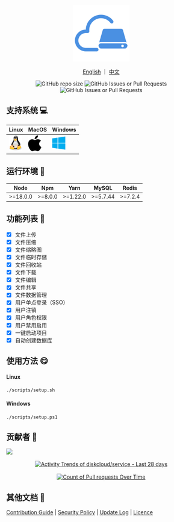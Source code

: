 <p align="center">
  <a href="https://github.com/diskcloud/service">
    <img width="150" src="./public/logo.png">
  </a>
</p>

<p align="center">
  <a href="./README.md">English</a> ｜ 
  <a href="./README-zh.md">中文</a>
</p>

<p align="center">
<img alt="GitHub repo size" src="https://img.shields.io/github/repo-size/diskcloud/service">
<img alt="GitHub Issues or Pull Requests" src="https://img.shields.io/github/issues-pr/diskcloud/service">
<img alt="GitHub Issues or Pull Requests" src="https://img.shields.io/github/issues/diskcloud/service">
</p>

## 支持系统 💻

| Linux                                                                | MacOS                                                                | Windows                                                                  |
| -------------------------------------------------------------------- | -------------------------------------------------------------------- | ------------------------------------------------------------------------ |
| <img alt="Linux" width="35" src="./public/support-system/linux.svg"> | <img alt="MacOS" width="35" src="./public/support-system/macos.svg"> | <img alt="Windows" width="35" src="./public/support-system/windows.svg"> |

## 运行环境 📍

| Node     | Npm     | Yarn     | MySQL    | Redis   |
| -------- | ------- | -------- | -------- | ------- |
| >=18.0.0 | >=8.0.0 | >=1.22.0 | >=5.7.44 | >=7.2.4 |

## 功能列表 📃

- [x] 文件上传
- [x] 文件压缩
- [x] 文件缩略图
- [x] 文件临时存储
- [x] 文件回收站
- [x] 文件下载
- [x] 文件编辑
- [x] 文件共享
- [x] 文件数据管理
- [x] 用户单点登录（SSO）
- [x] 用户注销
- [x] 用户角色权限
- [x] 用户禁用启用
- [x] 一键启动项目
- [x] 自动创建数据库

## 使用方法 😋

#### Linux

```shell
./scripts/setup.sh
```

#### Windows

```shell
./scripts/setup.ps1
```

## 贡献者 💪

<a href="https://github.com/diskcloud/service/graphs/contributors"><img src="https://opencollective.com/diskcloud/contributors.svg" /></a>

<a href="https://next.ossinsight.io/widgets/official/compose-activity-trends?repo_id=820362952" target="_blank" style="display: block" align="center">
  <picture>
    <source media="(prefers-color-scheme: dark)" srcset="https://next.ossinsight.io/widgets/official/compose-activity-trends/thumbnail.png?repo_id=820362952&image_size=auto&color_scheme=dark">
      <img alt="Activity Trends of diskcloud/service - Last 28 days" src="https://next.ossinsight.io/widgets/official/compose-activity-trends/thumbnail.png?repo_id=820362952&image_size=auto&color_scheme=light" height="auto">
  </picture>
</a>
<br />
<a href="https://next.ossinsight.io/widgets/official/analyze-org-activity-efficiency?owner_id=11855343&period=past_28_days&activity=pull-requests" target="_blank" style="display: block" align="center">
  <picture>
    <source  media="(prefers-color-scheme: dark)" srcset="https://next.ossinsight.io/widgets/official/analyze-org-activity-efficiency/thumbnail.png?owner_id=11855343&period=past_28_days&activity=pull-requests&image_size=3x9&color_scheme=dark">
      <img alt="Count of Pull requests Over Time" src="https://next.ossinsight.io/widgets/official/analyze-org-activity-efficiency/thumbnail.png?owner_id=11855343&period=past_28_days&activity=pull-requests&image_size=3x9&color_scheme=light" height="auto">
  </picture>
</a>

## 其他文档 📖

[Contribution Guide](./CONTRIBUTING.md) | [Security Policy](./SECURITY.md) | [Update Log](./CHANGELOG.md) | [Licence](./LICENSE)
